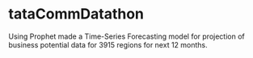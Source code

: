 # tataCommDatathon
Using Prophet made a Time-Series Forecasting model for projection of business potential data for 3915 regions for next 12 months.
